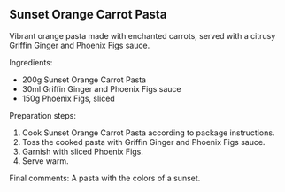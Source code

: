 ## Sunset Orange Carrot Pasta


Vibrant orange pasta made with enchanted carrots, served with a citrusy Griffin Ginger and Phoenix Figs sauce.

Ingredients:

* 200g Sunset Orange Carrot Pasta
* 30ml Griffin Ginger and Phoenix Figs sauce
* 150g Phoenix Figs, sliced

Preparation steps:

1. Cook Sunset Orange Carrot Pasta according to package instructions.
2. Toss the cooked pasta with Griffin Ginger and Phoenix Figs sauce.
3. Garnish with sliced Phoenix Figs.
4. Serve warm.

Final comments: A pasta with the colors of a sunset.

